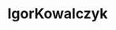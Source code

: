 ---
title: IgorKowalczyk
github: https://github.com/IgorKowalczyk
mode: dark
transition: 1s
score: 85.7
archetype:
- Github Actions
- Little Bit of Everything
- Badges | Tags | Icons
---